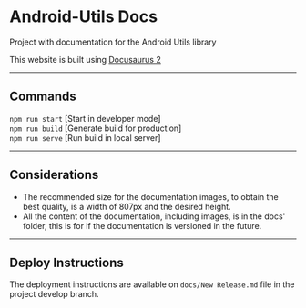 # Android-Utils Docs

Project with documentation for the Android Utils library

This website is built using [Docusaurus 2](https://v2.docusaurus.io/)

---

## Commands

`npm run start` [Start in developer mode] <br/>
`npm run build` [Generate build for production] <br/>
`npm run serve` [Run build in local server] <br/>

---

## Considerations

- The recommended size for the documentation images, to obtain the best quality, is a width of 807px and the desired height.
- All the content of the documentation, including images, is in the docs' folder, this is for if the documentation is versioned in the future.

---

## Deploy Instructions

The deployment instructions are available on `docs/New Release.md` file in the project develop branch.
